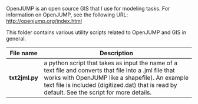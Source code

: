 OpenJUMP is an open source GIS that I use for modeling tasks. For information on OpenJUMP, see the following URL:
http://openjump.org/index.html

This folder contains various utility scripts related to OpenJUMP and GIS in general.

File name         | Description
------------------|-----------------------------------------------------------
__txt2jml.py__ | a python script that takes as input the name of a text file and converts that file into a .jml file that works with OpenJUMP like a shapefile). An example text file is included (digitized.dat) that is read by default. See the script for more details.

